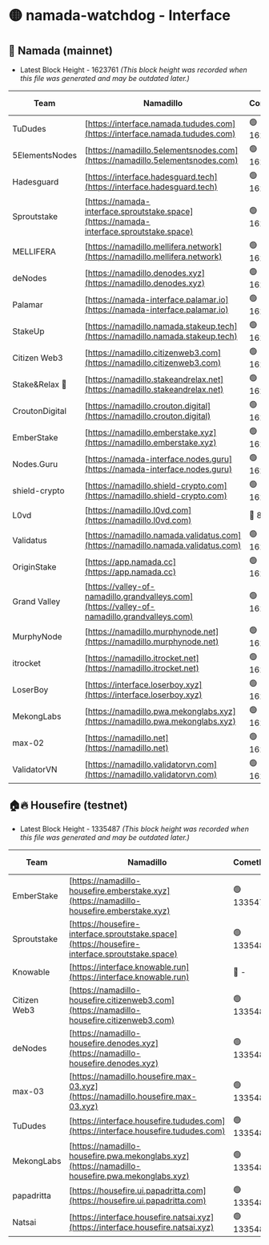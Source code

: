 # 🟡 namada-watchdog - Interface

## 🚀 Namada (mainnet)
- Latest Block Height - 1623761 *(This block height was recorded when this file was generated and may be outdated later.)*

| Team | Namadillo | CometBFT | Indexer | MASP Indexer |
|-|-|-|-|-|
| TuDudes | [https://interface.namada.tududes.com](https://interface.namada.tududes.com) | 🟢 1623741 | 🟢 1623741 | 🟢 1623741 |
| 5ElementsNodes | [https://namadillo.5elementsnodes.com](https://namadillo.5elementsnodes.com) | 🟢 1623742 | 🟢 1623741 | 🟢 1623741 |
| Hadesguard | [https://interface.hadesguard.tech](https://interface.hadesguard.tech) | 🟢 1623742 | 🟢 1623742 | 🟢 1623742 |
| Sproutstake | [https://namada-interface.sproutstake.space](https://namada-interface.sproutstake.space) | 🟢 1623743 | 🟢 1623743 | 🟢 1623744 |
| MELLIFERA | [https://namadillo.mellifera.network](https://namadillo.mellifera.network) | 🟢 1623745 | 🟢 1623745 | 🟢 1623745 |
| deNodes | [https://namadillo.denodes.xyz](https://namadillo.denodes.xyz) | 🟢 1623746 | 🟢 1623746 | 🟢 1623746 |
| Palamar | [https://namada-interface.palamar.io](https://namada-interface.palamar.io) | 🟢 1623747 | 🟢 1623747 | 🟢 1623747 |
| StakeUp | [https://namadillo.namada.stakeup.tech](https://namadillo.namada.stakeup.tech) | 🟢 1623748 | 🟢 1623747 | 🟢 1623748 |
| Citizen Web3 | [https://namadillo.citizenweb3.com](https://namadillo.citizenweb3.com) | 🟢 1623748 | 🔴 1594453 | 🟢 1623748 |
| Stake&Relax 🦥 | [https://namadillo.stakeandrelax.net](https://namadillo.stakeandrelax.net) | 🟢 1623749 | 🟢 1623749 | 🟢 1623749 |
| CroutonDigital | [https://namadillo.crouton.digital](https://namadillo.crouton.digital) | 🟢 1623750 | 🔴 1338918 | 🟢 1623750 |
| EmberStake | [https://namadillo.emberstake.xyz](https://namadillo.emberstake.xyz) | 🟢 1623751 | 🟢 1623751 | 🟢 1623751 |
| Nodes.Guru | [https://namada-interface.nodes.guru](https://namada-interface.nodes.guru) | 🟢 1623752 | 🟢 1623752 | 🟢 1623752 |
| shield-crypto | [https://namadillo.shield-crypto.com](https://namadillo.shield-crypto.com) | 🟢 1623753 | 🟢 1623753 | 🟢 1623753 |
| L0vd | [https://namadillo.l0vd.com](https://namadillo.l0vd.com) | 🔴 894059 | 🔴 1329945 | 🔴 894059 |
| Validatus | [https://namadillo.namada.validatus.com](https://namadillo.namada.validatus.com) | 🟢 1623755 | 🔴 1338199 | 🟢 1623755 |
| OriginStake | [https://app.namada.cc](https://app.namada.cc) | 🟢 1623755 | 🟢 1623755 | 🟢 1623755 |
| Grand Valley | [https://valley-of-namadillo.grandvalleys.com](https://valley-of-namadillo.grandvalleys.com) | 🟢 1623756 | 🟢 1623756 | 🟢 1623756 |
| MurphyNode | [https://namadillo.murphynode.net](https://namadillo.murphynode.net) | 🟢 1623757 | 🟢 1623757 | 🔴 - |
| itrocket | [https://namadillo.itrocket.net](https://namadillo.itrocket.net) | 🟢 1623758 | 🟢 1623758 | 🟢 1623758 |
| LoserBoy | [https://interface.loserboy.xyz](https://interface.loserboy.xyz) | 🟢 1623759 | 🟢 1623759 | 🔴 - |
| MekongLabs | [https://namadillo.pwa.mekonglabs.xyz](https://namadillo.pwa.mekonglabs.xyz) | 🟢 1623760 | 🟢 1623759 | 🟢 1623759 |
| max-02 | [https://namadillo.net](https://namadillo.net) | 🟢 1623760 | 🟢 1623760 | 🟢 1623760 |
| ValidatorVN | [https://namadillo.validatorvn.com](https://namadillo.validatorvn.com) | 🟢 1623761 | 🟢 1623761 | 🟢 1623760 |

## 🏠🔥 Housefire (testnet)
- Latest Block Height - 1335487 *(This block height was recorded when this file was generated and may be outdated later.)*

| Team | Namadillo | CometBFT | Indexer | MASP Indexer |
|-|-|-|-|-|
| EmberStake | [https://namadillo-housefire.emberstake.xyz](https://namadillo-housefire.emberstake.xyz) | 🟢 1335479 | 🟢 1335479 | 🔴 1083022 |
| Sproutstake | [https://housefire-interface.sproutstake.space](https://housefire-interface.sproutstake.space) | 🟢 1335480 | 🟢 1335480 | 🟢 1335480 |
| Knowable | [https://interface.knowable.run](https://interface.knowable.run) | 🔴 - | 🔴 - | 🔴 - |
| Citizen Web3 | [https://namadillo-housefire.citizenweb3.com](https://namadillo-housefire.citizenweb3.com) | 🟢 1335481 | 🔴 1162824 | 🔴 - |
| deNodes | [https://namadillo-housefire.denodes.xyz](https://namadillo-housefire.denodes.xyz) | 🟢 1335483 | 🟢 1335483 | 🟢 1335483 |
| max-03 | [https://namadillo.housefire.max-03.xyz](https://namadillo.housefire.max-03.xyz) | 🟢 1335484 | 🟢 1335484 | 🟢 1335484 |
| TuDudes | [https://interface.housefire.tududes.com](https://interface.housefire.tududes.com) | 🟢 1335485 | 🟢 1335485 | 🟢 1335485 |
| MekongLabs | [https://namadillo-housefire.pwa.mekonglabs.xyz](https://namadillo-housefire.pwa.mekonglabs.xyz) | 🟢 1335485 | 🟢 1335485 | 🔴 1083022 |
| papadritta | [https://housefire.ui.papadritta.com](https://housefire.ui.papadritta.com) | 🟢 1335486 | 🟢 1335486 | 🟢 1335486 |
| Natsai | [https://interface.housefire.natsai.xyz](https://interface.housefire.natsai.xyz) | 🟢 1335487 | 🟢 1335487 | 🟢 1335487 |

